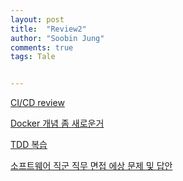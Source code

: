 ```yaml
---
layout: post
title:  "Review2"
author: "Soobin Jung"
comments: true
tags: Tale


---
```




[CI/CD review](https://velog.io/@soosungp33/Devops-CICD-%EA%B0%9C%EB%85%90)

[Docker 개념 좀 새로운거](https://velog.io/@soosungp33/docker%EC%9D%98-%EA%B8%B0%EB%B3%B8)

[TDD 복습](https://wooaoe.tistory.com/33)

[소프트웨어 직군 직무 면접 에상 문제 및 답안](https://jcdgods.tistory.com/401)